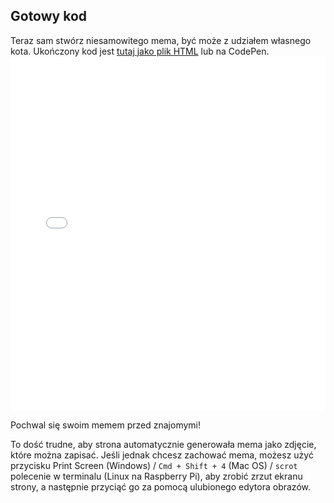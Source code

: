 ## Gotowy kod

Teraz sam stwórz niesamowitego mema, być może z udziałem własnego kota. Ukończony kod jest [tutaj jako plik HTML](resources/index.html) lub na CodePen. <iframe height='567' scrolling='no' title='Generator Kocich memów' src='//codepen.io/rpflaura/embed/NbbveK/?height=567&theme-id=0&default-tab=js,result&embed-version=2' frameborder='no' allowtransparency='true' allowfullscreen='true' style='width: 100%;'>Zobacz ten <a href='https://codepen.io/rpflaura/pen/NbbveK/'>Generator kocich memów</a> autorstwa Laury Sach (<a href='https://codepen.io/rpflaura'>@rpflaura</a>) na <a href='https://codepen.io'>CodePen</a>.
</iframe>

Pochwal się swoim memem przed znajomymi!

To dość trudne, aby strona automatycznie generowała mema jako zdjęcie, które można zapisać. Jeśli jednak chcesz zachować mema, możesz użyć przycisku Print Screen (Windows) / `Cmd + Shift + 4` (Mac OS) / `scrot` polecenie w terminalu (Linux na Raspberry Pi), aby zrobić zrzut ekranu strony, a następnie przyciąć go za pomocą ulubionego edytora obrazów.
